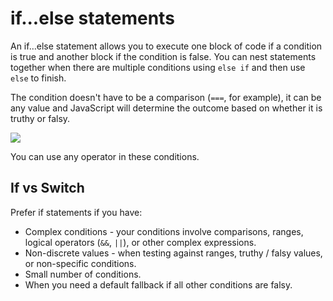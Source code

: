 # if...else statements

An if…else statement allows you to execute one block of code if a condition is true and another block if the condition is false. You can nest statements together when there are multiple conditions using <code>else if</code> and then use <code>else</code> to finish.

The condition doesn't have to be a comparison (<code>===</code>, for example), it can be any value and JavaScript will determine the outcome based on whether it is truthy or falsy.

![](/assets/if.png)

You can use any operator in these conditions.

## If vs Switch

Prefer if statements if you have:

- Complex conditions - your conditions involve comparisons, ranges, logical operators (<code>&&</code>, <code>||</code>), or other complex expressions.
- Non-discrete values - when testing against ranges, truthy / falsy values, or non-specific conditions.
- Small number of conditions.
- When you need a default fallback if all other conditions are falsy.
